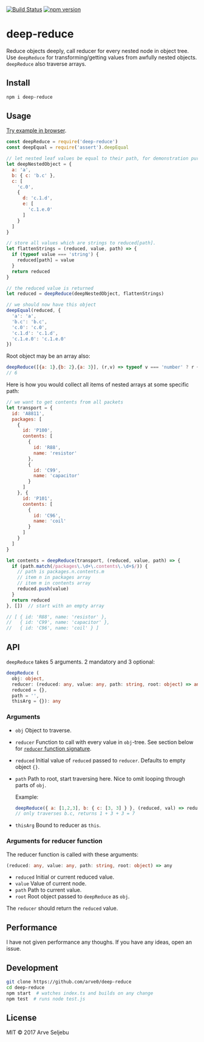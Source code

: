 [![Build Status](https://travis-ci.org/arve0/deep-reduce.svg?branch=master)](https://travis-ci.org/arve0/deep-reduce) [![npm version](https://badge.fury.io/js/deep-reduce.svg)](https://badge.fury.io/js/deep-reduce)
# deep-reduce
Reduce objects deeply, call reducer for every nested node in object tree. Use `deepReduce` for
transforming/getting values from awfully nested objects. `deepReduce` also traverse arrays.


## Install
```sh
npm i deep-reduce
```


## Usage
[Try example in browser](https://runkit.com/npm/deep-reduce).

```js
const deepReduce = require('deep-reduce')
const deepEqual = require('assert').deepEqual

// let nested leaf values be equal to their path, for demonstration purpose
let deepNestedObject = {
  a: 'a',
  b: { c: 'b.c' },
  c: [
    'c.0',
    {
      d: 'c.1.d',
      e: [
        'c.1.e.0'
      ]
    }
  ]
}

// store all values which are strings to reduced[path].
let flattenStrings = (reduced, value, path) => {
  if (typeof value === 'string') {
    reduced[path] = value
  }
  return reduced
}

// the reduced value is returned
let reduced = deepReduce(deepNestedObject, flattenStrings)

// we should now have this object
deepEqual(reduced, {
  'a': 'a',
  'b.c': 'b.c',
  'c.0': 'c.0',
  'c.1.d': 'c.1.d',
  'c.1.e.0': 'c.1.e.0'
})
```

Root object may be an array also:
```js
deepReduce([{a: 1},{b: 2},{a: 3}], (r,v) => typeof v === 'number' ? r + v : r, 0)
// 6
```

Here is how you would collect all items of nested arrays at some specific path:
```js
// we want to get contents from all packets
let transport = {
  id: 'A8811',
  packages: [
    {
      id: 'P100',
      contents: [
        {
          id: 'R88',
          name: 'resistor'
        },
        {
          id: 'C99',
          name: 'capacitor'
        }
      ]
    }, {
      id: 'P101',
      contents: [
        {
          id: 'C96',
          name: 'coil'
        }
      ]
    }
  ]
}

let contents = deepReduce(transport, (reduced, value, path) => {
  if (path.match(/packages\.\d+\.contents\.\d+$/)) {
    // path is packages.n.contents.m
    // item n in packages array
    // item m in contents array
    reduced.push(value)
  }
  return reduced
}, [])  // start with an empty array

// [ { id: 'R88', name: 'resistor' },
//   { id: 'C99', name: 'capacitor' },
//   { id: 'C96', name: 'coil' } ]
```


## API
`deepReduce` takes 5 arguments. 2 mandatory and 3 optional:

```ts
deepReduce (
  obj: object,
  reducer: (reduced: any, value: any, path: string, root: object) => any,
  reduced = {},
  path = '',
  thisArg = {}): any
```

### Arguments
- `obj` Object to traverse.
- `reducer` Function to call with every value in `obj`-tree. See section below
  for [`reducer` function signature](#arguments-for-reducer-function).
- `reduced` Initial value of `reduced` passed to `reducer`. Defaults to empty object `{}`.
- `path` Path to root, start traversing here. Nice to omit looping through parts of `obj`.

  Example:
  ```js
  deepReduce({ a: [1,2,3], b: { c: [3, 3] } }, (reduced, val) => reduced + val, 1, 'b.c')
  // only traverses b.c, returns 1 + 3 + 3 = 7
  ```

- `thisArg` Bound to reducer as `this`.

### Arguments for reducer function
The reducer function is called with these arguments:

```ts
(reduced: any, value: any, path: string, root: object) => any
```

- `reduced` Initial or current reduced value.
- `value` Value of current node.
- `path` Path to current value.
- `root` Root object passed to `deepReduce` as `obj`.

The `reducer` should return the `reduced` value.


## Performance
I have not given performance any thoughs. If you have any ideas, open an issue.


## Development
```sh
git clone https://github.com/arve0/deep-reduce
cd deep-reduce
npm start  # watches index.ts and builds on any change
npm test  # runs node test.js
```

## License
MIT © 2017 Arve Seljebu
